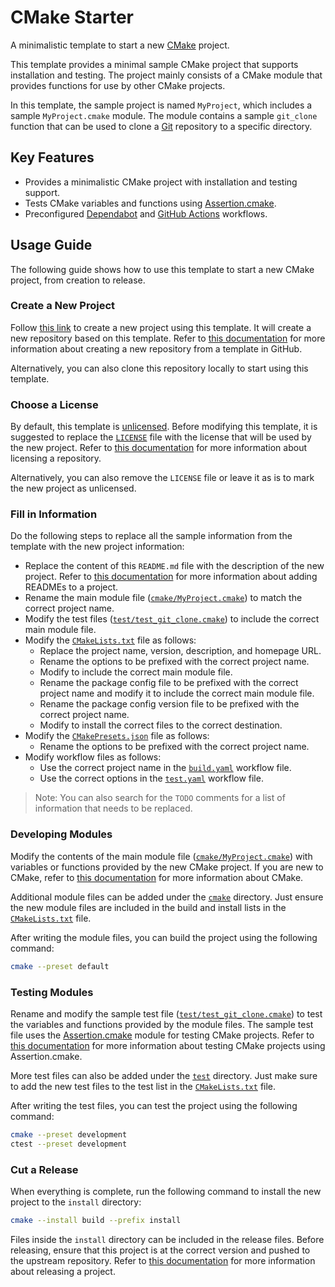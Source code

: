 <!-- TODO: Replace the content of this file with the new project description. -->

# CMake Starter

A minimalistic template to start a new [CMake](https://cmake.org/) project.

This template provides a minimal sample CMake project that supports installation and testing. The project mainly consists of a CMake module that provides functions for use by other CMake projects.

In this template, the sample project is named `MyProject`, which includes a sample `MyProject.cmake` module. The module contains a sample `git_clone` function that can be used to clone a [Git](https://git-scm.com/) repository to a specific directory.

## Key Features

- Provides a minimalistic CMake project with installation and testing support.
- Tests CMake variables and functions using [Assertion.cmake](https://github.com/threeal/assertion-cmake/tree/v1.0.0).
- Preconfigured [Dependabot](https://docs.github.com/en/code-security/dependabot) and [GitHub Actions](https://github.com/features/actions) workflows.

## Usage Guide

The following guide shows how to use this template to start a new CMake project, from creation to release.

### Create a New Project

Follow [this link](https://github.com/new?template_name=cmake-starter&template_owner=threeal) to create a new project using this template. It will create a new repository based on this template. Refer to [this documentation](https://docs.github.com/en/repositories/creating-and-managing-repositories/creating-a-repository-from-a-template) for more information about creating a new repository from a template in GitHub.

Alternatively, you can also clone this repository locally to start using this template.

### Choose a License

By default, this template is [unlicensed](https://unlicense.org/). Before modifying this template, it is suggested to replace the [`LICENSE`](./LICENSE) file with the license that will be used by the new project. Refer to [this documentation](https://docs.github.com/en/repositories/managing-your-repositorys-settings-and-features/customizing-your-repository/licensing-a-repository) for more information about licensing a repository.

Alternatively, you can also remove the `LICENSE` file or leave it as is to mark the new project as unlicensed.

### Fill in Information

Do the following steps to replace all the sample information from the template with the new project information:
- Replace the content of this `README.md` file with the description of the new project. Refer to [this documentation](https://docs.github.com/en/repositories/managing-your-repositorys-settings-and-features/customizing-your-repository/about-readmes) for more information about adding READMEs to a project.
- Rename the main module file ([`cmake/MyProject.cmake`](./cmake/MyProject.cmake)) to match the correct project name.
- Modify the test files ([`test/test_git_clone.cmake`](./test/test_git_clone.cmake)) to include the correct main module file.
- Modify the [`CMakeLists.txt`](./CMakeLists.txt) file as follows:
  - Replace the project name, version, description, and homepage URL.
  - Rename the options to be prefixed with the correct project name.
  - Modify to include the correct main module file.
  - Rename the package config file to be prefixed with the correct project name and modify it to include the correct main module file.
  - Rename the package config version file to be prefixed with the correct project name.
  - Modify to install the correct files to the correct destination.
- Modify the [`CMakePresets.json`](./CMakePresets.json) file as follows:
  - Rename the options to be prefixed with the correct project name.
- Modify workflow files as follows:
  - Use the correct project name in the [`build.yaml`](./.github/workflows/build.yaml) workflow file.
  - Use the correct options in the [`test.yaml`](./.github/workflows/test.yaml) workflow file.

> Note: You can also search for the `TODO` comments for a list of information that needs to be replaced.

### Developing Modules

Modify the contents of the main module file ([`cmake/MyProject.cmake`](./cmake/MyProject.cmake)) with variables or functions provided by the new CMake project. If you are new to CMake, refer to [this documentation](https://cmake.org/cmake/help/v3.21/index.html) for more information about CMake.

Additional module files can be added under the [`cmake`](./cmake) directory. Just ensure the new module files are included in the build and install lists in the [`CMakeLists.txt`](./CMakeLists.txt) file.

After writing the module files, you can build the project using the following command:

```sh
cmake --preset default
```

### Testing Modules

Rename and modify the sample test file ([`test/test_git_clone.cmake`](./test/test_git_clone.cmake)) to test the variables and functions provided by the module files. The sample test file uses the [Assertion.cmake](https://github.com/threeal/assertion-cmake/tree/v1.0.0) module for testing CMake projects. Refer to [this documentation](https://github.com/threeal/assertion-cmake/tree/v1.0.0#assertion-example) for more information about testing CMake projects using Assertion.cmake.

More test files can also be added under the [`test`](./test) directory. Just make sure to add the new test files to the test list in the [`CMakeLists.txt`](./CMakeLists.txt) file.

After writing the test files, you can test the project using the following command:

```sh
cmake --preset development
ctest --preset development
```

### Cut a Release

When everything is complete, run the following command to install the new project to the `install` directory:

```sh
cmake --install build --prefix install
```

Files inside the `install` directory can be included in the release files. Before releasing, ensure that this project is at the correct version and pushed to the upstream repository. Refer to [this documentation](https://docs.github.com/en/repositories/releasing-projects-on-github/about-releases) for more information about releasing a project.
